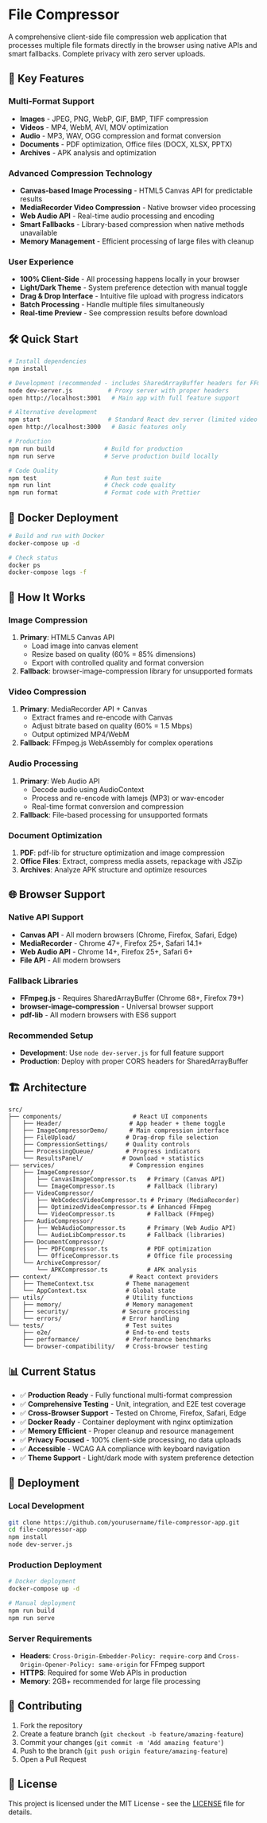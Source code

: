 # File Compressor

A comprehensive client-side file compression web application that processes multiple file formats directly in the browser using native APIs and smart fallbacks. Complete privacy with zero server uploads.

## 🚀 Key Features

### Multi-Format Support
- **Images** - JPEG, PNG, WebP, GIF, BMP, TIFF compression
- **Videos** - MP4, WebM, AVI, MOV optimization  
- **Audio** - MP3, WAV, OGG compression and format conversion
- **Documents** - PDF optimization, Office files (DOCX, XLSX, PPTX)
- **Archives** - APK analysis and optimization

### Advanced Compression Technology
- **Canvas-based Image Processing** - HTML5 Canvas API for predictable results
- **MediaRecorder Video Compression** - Native browser video processing
- **Web Audio API** - Real-time audio processing and encoding
- **Smart Fallbacks** - Library-based compression when native methods unavailable
- **Memory Management** - Efficient processing of large files with cleanup

### User Experience
- **100% Client-Side** - All processing happens locally in your browser
- **Light/Dark Theme** - System preference detection with manual toggle
- **Drag & Drop Interface** - Intuitive file upload with progress indicators
- **Batch Processing** - Handle multiple files simultaneously
- **Real-time Preview** - See compression results before download

## 🛠️ Quick Start

```bash
# Install dependencies
npm install

# Development (recommended - includes SharedArrayBuffer headers for FFmpeg)
node dev-server.js          # Proxy server with proper headers
open http://localhost:3001   # Main app with full feature support

# Alternative development
npm start                   # Standard React dev server (limited video support)
open http://localhost:3000   # Basic features only

# Production
npm run build              # Build for production
npm run serve              # Serve production build locally

# Code Quality
npm test                   # Run test suite
npm run lint               # Check code quality
npm run format             # Format code with Prettier
```

## 🐳 Docker Deployment

```bash
# Build and run with Docker
docker-compose up -d

# Check status
docker ps
docker-compose logs -f
```

## 🔧 How It Works

### Image Compression
1. **Primary**: HTML5 Canvas API
   - Load image into canvas element
   - Resize based on quality (60% = 85% dimensions)
   - Export with controlled quality and format conversion
2. **Fallback**: browser-image-compression library for unsupported formats

### Video Compression  
1. **Primary**: MediaRecorder API + Canvas
   - Extract frames and re-encode with Canvas
   - Adjust bitrate based on quality (60% = 1.5 Mbps)
   - Output optimized MP4/WebM
2. **Fallback**: FFmpeg.js WebAssembly for complex operations

### Audio Processing
1. **Primary**: Web Audio API
   - Decode audio using AudioContext
   - Process and re-encode with lamejs (MP3) or wav-encoder
   - Real-time format conversion and compression
2. **Fallback**: File-based processing for unsupported formats

### Document Optimization
1. **PDF**: pdf-lib for structure optimization and image compression
2. **Office Files**: Extract, compress media assets, repackage with JSZip
3. **Archives**: Analyze APK structure and optimize resources

## 🌐 Browser Support

### Native API Support
- **Canvas API** - All modern browsers (Chrome, Firefox, Safari, Edge)
- **MediaRecorder** - Chrome 47+, Firefox 25+, Safari 14.1+
- **Web Audio API** - Chrome 14+, Firefox 25+, Safari 6+
- **File API** - All modern browsers

### Fallback Libraries
- **FFmpeg.js** - Requires SharedArrayBuffer (Chrome 68+, Firefox 79+)
- **browser-image-compression** - Universal browser support
- **pdf-lib** - All modern browsers with ES6 support

### Recommended Setup
- **Development**: Use `node dev-server.js` for full feature support
- **Production**: Deploy with proper CORS headers for SharedArrayBuffer

## 🏗️ Architecture

```
src/
├── components/                    # React UI components
│   ├── Header/                   # App header + theme toggle
│   ├── ImageCompressorDemo/      # Main compression interface
│   ├── FileUpload/              # Drag-drop file selection
│   ├── CompressionSettings/     # Quality controls
│   ├── ProcessingQueue/         # Progress indicators
│   └── ResultsPanel/           # Download + statistics
├── services/                     # Compression engines
│   ├── ImageCompressor/
│   │   ├── CanvasImageCompressor.ts   # Primary (Canvas API)
│   │   └── ImageCompressor.ts         # Fallback (library)
│   ├── VideoCompressor/
│   │   ├── WebCodecsVideoCompressor.ts # Primary (MediaRecorder)
│   │   ├── OptimizedVideoCompressor.ts # Enhanced FFmpeg
│   │   └── VideoCompressor.ts         # Fallback (FFmpeg)
│   ├── AudioCompressor/
│   │   ├── WebAudioCompressor.ts      # Primary (Web Audio API)
│   │   └── AudioLibCompressor.ts      # Fallback (libraries)
│   ├── DocumentCompressor/
│   │   ├── PDFCompressor.ts           # PDF optimization
│   │   └── OfficeCompressor.ts        # Office file processing
│   └── ArchiveCompressor/
│       └── APKCompressor.ts           # APK analysis
├── context/                      # React context providers
│   ├── ThemeContext.tsx         # Theme management
│   └── AppContext.tsx           # Global state
├── utils/                       # Utility functions
│   ├── memory/                  # Memory management
│   ├── security/               # Secure processing
│   └── errors/                 # Error handling
└── tests/                       # Test suites
    ├── e2e/                     # End-to-end tests
    ├── performance/             # Performance benchmarks
    └── browser-compatibility/   # Cross-browser testing
```

## 📊 Current Status

- ✅ **Production Ready** - Fully functional multi-format compression
- ✅ **Comprehensive Testing** - Unit, integration, and E2E test coverage
- ✅ **Cross-Browser Support** - Tested on Chrome, Firefox, Safari, Edge
- ✅ **Docker Ready** - Container deployment with nginx optimization
- ✅ **Memory Efficient** - Proper cleanup and resource management
- ✅ **Privacy Focused** - 100% client-side processing, no data uploads
- ✅ **Accessible** - WCAG AA compliance with keyboard navigation
- ✅ **Theme Support** - Light/dark mode with system preference detection

## 🚀 Deployment

### Local Development
```bash
git clone https://github.com/yourusername/file-compressor-app.git
cd file-compressor-app
npm install
node dev-server.js
```

### Production Deployment
```bash
# Docker deployment
docker-compose up -d

# Manual deployment
npm run build
npm run serve
```

### Server Requirements
- **Headers**: `Cross-Origin-Embedder-Policy: require-corp` and `Cross-Origin-Opener-Policy: same-origin` for FFmpeg support
- **HTTPS**: Required for some Web APIs in production
- **Memory**: 2GB+ recommended for large file processing

## 🤝 Contributing

1. Fork the repository
2. Create a feature branch (`git checkout -b feature/amazing-feature`)
3. Commit your changes (`git commit -m 'Add amazing feature'`)
4. Push to the branch (`git push origin feature/amazing-feature`)
5. Open a Pull Request

## 📄 License

This project is licensed under the MIT License - see the [LICENSE](LICENSE) file for details.